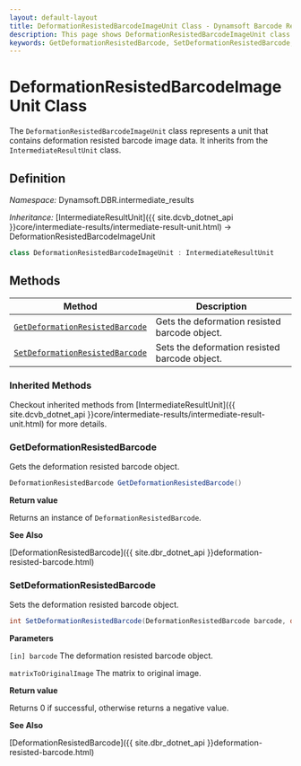 ```yaml
---
layout: default-layout
title: DeformationResistedBarcodeImageUnit Class - Dynamsoft Barcode Reader .NET Edition API Reference
description: This page shows DeformationResistedBarcodeImageUnit class definition of Dynamsoft Barcode Reader SDK .NET Edition.
keywords: GetDeformationResistedBarcode, SetDeformationResistedBarcode, DeformationResistedBarcodeImageUnit, api reference
---
```

# DeformationResistedBarcodeImageUnit Class

The `DeformationResistedBarcodeImageUnit` class represents a unit that contains deformation resisted barcode image data. It inherits from the `IntermediateResultUnit` class.

## Definition

*Namespace:* Dynamsoft.DBR.intermediate_results


*Inheritance:* [IntermediateResultUnit]({{ site.dcvb_dotnet_api }}core/intermediate-results/intermediate-result-unit.html) -> DeformationResistedBarcodeImageUnit

```csharp
class DeformationResistedBarcodeImageUnit : IntermediateResultUnit
```

## Methods

| Method                            | Description |
|-----------------------------------|-------------|
| [`GetDeformationResistedBarcode`](#getdeformationresistedbarcode) | Gets the deformation resisted barcode object.|
| [`SetDeformationResistedBarcode`](#setdeformationresistedbarcode) | Sets the deformation resisted barcode object.|

### Inherited Methods

Checkout inherited methods from [IntermediateResultUnit]({{ site.dcvb_dotnet_api }}core/intermediate-results/intermediate-result-unit.html) for more details.

### GetDeformationResistedBarcode

Gets the deformation resisted barcode object.

```csharp
DeformationResistedBarcode GetDeformationResistedBarcode()
```

**Return value**

Returns an instance of `DeformationResistedBarcode`.

**See Also**

[DeformationResistedBarcode]({{ site.dbr_dotnet_api }}deformation-resisted-barcode.html)

### SetDeformationResistedBarcode

Sets the deformation resisted barcode object.

```csharp
int SetDeformationResistedBarcode(DeformationResistedBarcode barcode, double[] matrixToOriginalImage = null)
```

**Parameters**

`[in] barcode` The deformation resisted barcode object.

`matrixToOriginalImage` The matrix to original image.

**Return value**

Returns 0 if successful, otherwise returns a negative value.

**See Also**

[DeformationResistedBarcode]({{ site.dbr_dotnet_api }}deformation-resisted-barcode.html)
